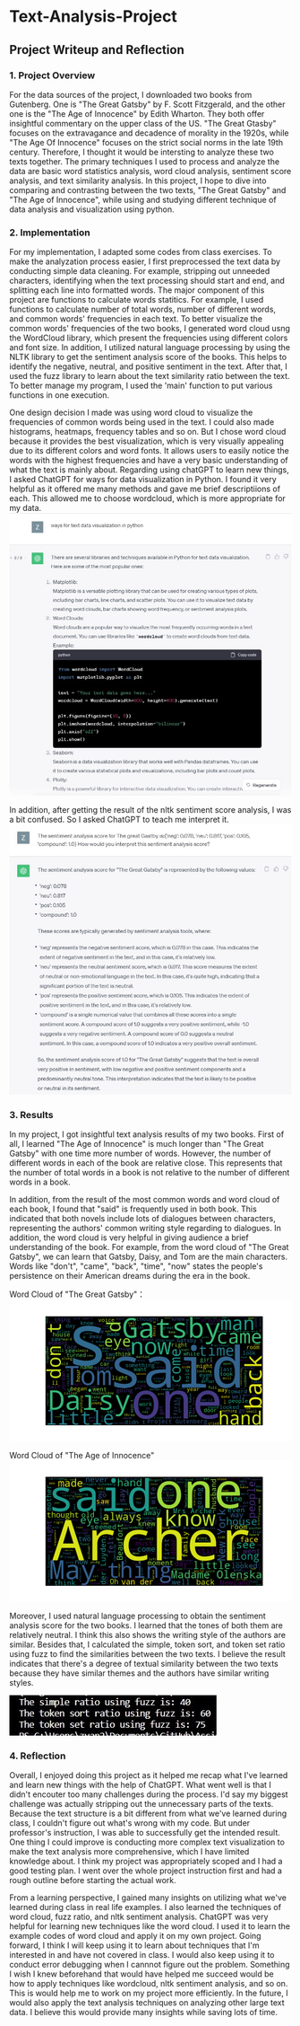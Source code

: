# Text-Analysis-Project
 
## Project Writeup and Reflection


### 1. Project Overview  

For the data sources of the project, I downloaded two books from Gutenberg. One is "The Great Gatsby" by F. Scott Fitzgerald, and the other one is the "The Age of Innocence" by Edith Wharton. They both offer insightful commentary on the upper class of the US. "The Great Gtasby" focuses on the extravagance and decadence of morality in the 1920s, while "The Age Of Innocence" focuses on the strict social norms in the late 19th century. Therefore, I thought it would be intersting to analyze these two texts together. The primary techniques I used to process and analyze the data are basic word statistics analysis, word cloud analysis, sentiment score analysis, and text similarity analysis. In this project, I hope to dive into comparing and contrasting between the two texts, "The Great Gatsby" and "The Age of Innocence", while using and studying different technique of data analysis and visualization using python. 


### 2. Implementation  

For my implementation, I adapted some codes from class exercises. To make the analyzation process easier, I first preprocessed the text data by conducting simple data cleaning. For example, stripping out unneeded characters, identifying when the text processing should start and end, and splitting each line into formatted words. The major component of this project are functions to calculate words statitics. For example, I used functions to calculate number of total words, number of different words, and common words' frequencies in each text. To better visualize the common words' frequencies of the two books, I generated word cloud usng the WordCloud library, which present the frequencies using different colors and font size. In addition, I utilized natural language processing by using the NLTK library to get the sentiment analysis score of the books. This helps to identify the negative, neutral, and positive sentiment in the text. After that, I used the fuzz library to learn about the text similarity ratio between the text. To better manage my program, I used the 'main' function to put various functions in one execution. 

One design decision I made was using word cloud to visualize the frequencies of common words being used in the text. I could also made histograms, heatmaps, frequency tables and so on. But I chose word cloud because it provides the best visualization, which is very visually appealing due to its different colors and word fonts. It allows users to easily notice the words with the highest frequencies and have a very basic understanding of what the text is mainly about. Regarding using chatGPT to learn new things, I asked ChatGPT for ways for data visualization in Python. I found it very helpful as it offered me many methods and gave me brief descriptiions of each. This allowed me to choose wordcloud, which is more appropriate for my data.
![ChatGPT Screenshot 1](images/SharedScreenshot.jpg)

In addition, after getting the result of the nltk sentiment score analysis, I was a bit confused. So I asked ChatGPT to teach me interpret it. 
![ChatGPT Screenshot 2](images/SharedScreenshot1.jpg)


### 3. Results 

In my project, I got insightful text analysis results of my two books. First of all, I learned "The Age of Innocence" is much longer than "The Great Gatsby" with one time more number of words. However, the number of different words in each of the book are relative close. This represents that the number of total words in a book is not relative to the number of different words in a book.

In addition, from the result of the most common words and word cloud of each book, I found that "said" is frequently used in both book. This indicated that both novels include lots of dialogues between characters, representing the authors' common writing style regarding to dialogues. In addition, the word cloud is very helpful in giving audience a brief understanding of the book. For example, from the word cloud of "The Great Gatsby", we can learn that Gatsby, Daisy, and Tom are the main characters. Words like "don't", "came", "back", "time", "now" states the people's persistence on their American dreams during the era in the book. 

Word Cloud of "The Great Gatsby"：
![Word Cloud of "The Great Gatsby"](images/gatsby_wordcloud.png)

Word Cloud of "The Age of Innocence"
![Word Cloud of "The Age of Innocence"](images/innocence_wordcloud.png)

Moreover, I used natural language processing to obtain the sentiment analysis score for the two books. I learned that the tones of both them are relatively neutral. I think this also shows the writing style of the authors are similar. Besides that, I calculated the simple, token sort, and token set ratio using fuzz to find the similarities between the two texts. I believe the result indicates that there's a degree of textual similarity between the two texts because they have similar themes and the authors have similar writing styles. 

![Screenshot 3"](images/SharedScreenshot3.jpg)


### 4. Reflection 

Overall, I enjoyed doing this project as it helped me recap what I've learned and learn new things with the help of ChatGPT. What went well is that I didn't encouter too many challenges during the process. I'd say my biggest challenge was actually stripping out the unnecessary parts of the texts. Because the text structure is a bit different from what we've learned during class, I couldn't figure out what's wrong with my code. But under professor's instruction, I was able to successfully get the intended result. One thing I could improve is conducting more complex text visualization to make the text analysis more comprehensive, which I have limited knowledge about. I think my project was appropriately scoped and I had a good testing plan. I went over the whole project instruction first and had a rough outline before starting the actual work. 

From a learning perspective, I gained many insights on utilizing what we've learned during class in real life examples. I also learned the techniques of word cloud, fuzz ratio, and nltk sentiment analysis. ChatGPT was very helpful for learning new techniques like the word cloud. I used it to learn the example codes of word cloud and apply it on my own project. Going forward, I think I will keep using it to learn about techniques that I'm interested in and have not covered in class. I would also keep using it to conduct error debugging when I cannnot figure out the problem. Something I wish I knew beforehand that would have helped me succeed would be how to apply techniques like wordcloud, nltk sentiment analysis, and so on. This is would help me to work on my project more efficiently. In the future, I would also apply the text analysis techniques on analyzing other large text data. I believe this would provide many insights while saving lots of time. 